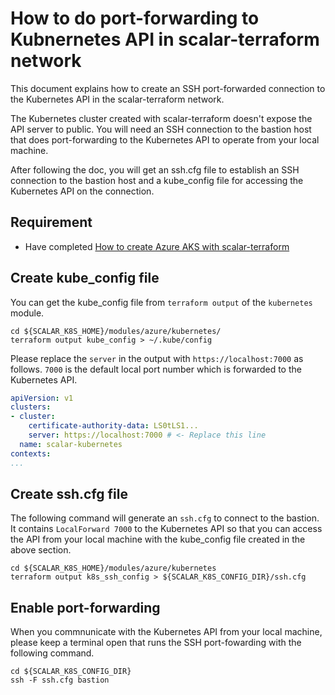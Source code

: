 # How to do port-forwarding to Kubnernetes API in scalar-terraform network

This document explains how to create an SSH port-forwarded connection to the Kubernetes API in the scalar-terraform network.

The Kubernetes cluster created with scalar-terraform doesn't expose the API server to public. You will need an SSH connection to the bastion host that does port-forwarding to the Kubernetes API to operate from your local machine.

After following the doc, you will get an ssh.cfg file to establish an SSH connection to the bastion host and a kube_config file for accessing the Kubernetes API on the connection.

## Requirement

* Have completed [How to create Azure AKS with scalar-terraform](./AKSScalarTerraformDeploymentGuide.md)

## Create kube_config file

You can get the kube_config file from `terraform output` of the `kubernetes` module.

```console
cd ${SCALAR_K8S_HOME}/modules/azure/kubernetes/
terraform output kube_config > ~/.kube/config
```

Please replace the `server` in the output with `https://localhost:7000` as follows. `7000` is the default local port number which is forwarded to the Kubernetes API.

```yaml
apiVersion: v1
clusters:
- cluster:
    certificate-authority-data: LS0tLS1...
    server: https://localhost:7000 # <- Replace this line
  name: scalar-kubernetes
contexts:
...
```

## Create ssh.cfg file

The following command will generate an `ssh.cfg` to connect to the bastion. It contains `LocalForward 7000` to the Kubernetes API so that you can access the API from your local machine with the kube_config file created in the above section.

```console
cd ${SCALAR_K8S_HOME}/modules/azure/kubernetes
terraform output k8s_ssh_config > ${SCALAR_K8S_CONFIG_DIR}/ssh.cfg
```

## Enable port-forwarding

When you commnunicate with the Kubernetes API from your local machine, please keep a terminal open that runs the SSH port-fowarding with the following command.

```console
cd ${SCALAR_K8S_CONFIG_DIR}
ssh -F ssh.cfg bastion
```
